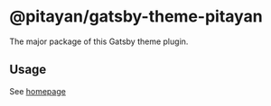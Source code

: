 # @pitayan/gatsby-theme-pitayan

The major package of this Gatsby theme plugin.

## Usage

See [homepage](https://github.com/Pitayan/gatsby-theme-pitayan)
